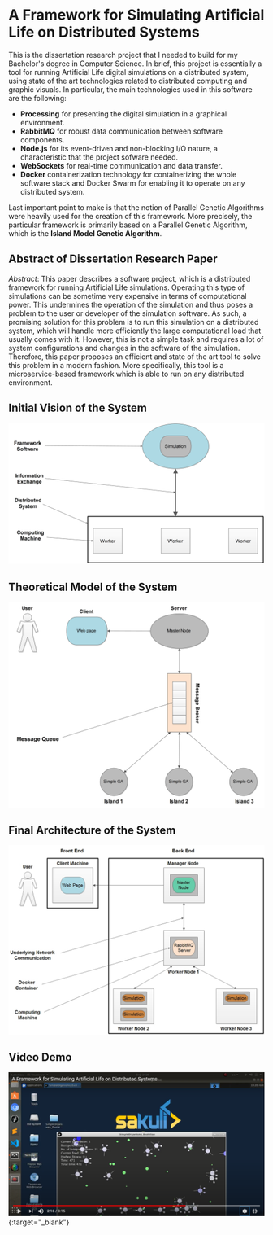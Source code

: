 # A Framework for Simulating Artificial Life on Distributed Systems
This is the dissertation research project that I needed to build for my Bachelor's degree in Computer Science. In brief, this project is essentially a tool for running Artificial Life digital simulations on a distributed system, using state of the art technologies related to distributed computing and graphic visuals. In particular, the main technologies used in this software are the following:
* **Processing** for presenting the digital simulation in a graphical environment.
* **RabbitMQ** for robust data communication between software components.
* **Node.js** for its event-driven and non-blocking I/O nature, a characteristic that the project sofware needed.
* **WebSockets** for real-time communication and data transfer.
* **Docker** containerization technology for containerizing the whole software stack and Docker Swarm for enabling it to operate on any distributed system.

Last important point to make is that the notion of Parallel Genetic Algorithms were heavily used for the creation of this framework. More precisely, the particular framework is primarily based on a Parallel Genetic Algorithm, which is the **Island Model Genetic Algorithm**.

## Abstract of Dissertation Research Paper
*Abstract*: This paper describes a software project, which is a distributed framework
for running Artificial Life simulations. Operating this type of simulations
can be sometime very expensive in terms of computational power. This
undermines the operation of the simulation and thus poses a problem to the
user or developer of the simulation software. As such, a promising solution
for this problem is to run this simulation on a distributed system, which will
handle more efficiently the large computational load that usually comes
with it. However, this is not a simple task and requires a lot of system
configurations and changes in the software of the simulation. Therefore,
this paper proposes an efficient and state of the art tool to solve this problem
in a modern fashion. More specifically, this tool is a microservice-based
framework which is able to run on any distributed environment.

## Initial Vision of the System
![system vision](/Pictures/SystemVision.jpg?raw=true)

## Theoretical Model of the System
![theoretical model](/Pictures/TheoreticalModel.jpg?raw=true)

## Final Architecture of the System
![final architecture](/Pictures/SoftwareStackArchitecture.jpg?raw=true)

## Video Demo
[![video_demo](/Pictures/YoutubeScreenshot.png?raw=true)](https://www.youtube.com/watch?v=nsu5uAYe1us&t=0s&ab_channel=OdysseasFilippidis "Short Video Presentation"){:target="_blank"}
